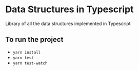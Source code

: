 # Data Structures in Typescript 

Library of all the data structures implemented in Typescript

## To run the project

- `yarn install`
- `yarn test`
- `yarn test-watch`
